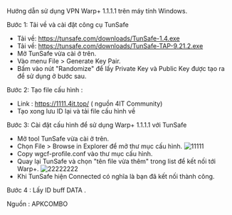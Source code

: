 

Hướng dẫn sử dụng VPN Warp+ 1.1.1.1 trên máy tính Windows.

Bước 1: Tải về và cài đặt công cụ TunSafe 
+ Tải về: https://tunsafe.com/downloads/TunSafe-1.4.exe
+ Tải về: https://tunsafe.com/downloads/TunSafe-TAP-9.21.2.exe
+ Mở TunSafe vừa cài ở trên.
+ Vào menu File > Generate Key Pair.
+ Bấm vào nút "Randomize" để lấy Private Key và Public Key được tạo ra để sử dụng ở bước sau.

Bước 2: Tạo file cấu hình :
+ Link : https://1111.4it.top/ ( nguồn 4IT Community)
+ Tạo xong lưu ID lại và tải file cấu hình về 

Bước 3: Cài đặt cấu hình để sử dụng Warp+ 1.1.1.1 với TunSafe
+ Mở tool TunSafe vừa cài ở trên.
+ Chọn File > Browse in Explorer để mở thư mục cấu hình.
![11111](https://user-images.githubusercontent.com/62277838/76829168-1dd18280-6855-11ea-99b7-a03c22f803f7.png)
+ Copy wgcf-profile.conf vào thư mục cấu hình.
+ Quay lại TunSafe và chọn "tên file vừa thêm" trong list để kết nối tới Warp+.
![22222222](https://user-images.githubusercontent.com/62277838/76829310-6ee17680-6855-11ea-961b-fe19db404d4a.png)
+ Khi TunSafe hiện Connected có nghĩa là bạn đã kết nối thành công.

Bước 4 : Lấy ID buff DATA .

Nguồn : APKCOMBO


